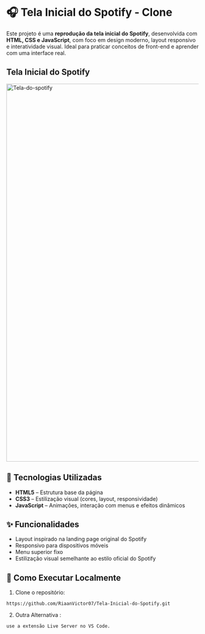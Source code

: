 # 🎧 Tela Inicial do Spotify - Clone

Este projeto é uma **reprodução da tela inicial do Spotify**, desenvolvida com **HTML, CSS e JavaScript**, com foco em design moderno, layout responsivo e interatividade visual. Ideal para praticar conceitos de front-end e aprender com uma interface real.

## Tela Inicial do Spotify

<img width="1919" height="990" alt="Tela-do-spotify" src="https://github.com/user-attachments/assets/767507e4-ac50-4ef9-b345-b9915e44eb11" />


## 🔧 Tecnologias Utilizadas

- **HTML5** – Estrutura base da página
- **CSS3** – Estilização visual (cores, layout, responsividade)
- **JavaScript** – Animações, interação com menus e efeitos dinâmicos

## ✨ Funcionalidades

- Layout inspirado na landing page original do Spotify
- Responsivo para dispositivos móveis
- Menu superior fixo 
- Estilização visual semelhante ao estilo oficial do Spotify

## 🚀 Como Executar Localmente

1. Clone o repositório:
 ```
 https://github.com/RiaanVictor07/Tela-Inicial-do-Spotify.git
 ```
2. Outra Alternativa :
```
use a extensão Live Server no VS Code.
```
